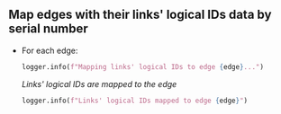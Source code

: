 ## Map edges with their links' logical IDs data by serial number

* For each edge:
    ```python
    logger.info(f"Mapping links' logical IDs to edge {edge}...")
    ```

    _Links' logical IDs are mapped to the edge_

    ```python
    logger.info(f"Links' logical IDs mapped to edge {edge}")
    ```